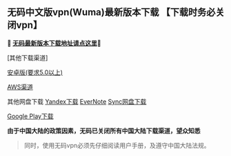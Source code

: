 ## 无码中文版vpn(Wuma)最新版本下载 【下载时务必关闭vpn】
**🔴 [无码最新版本下载地址请点这里](http://t.cn/RFtK0oT)🔴**

[其他下载渠道]

[安卓版(要求5.0以上)](http://176.122.135.123/new/Wuma-git-3.2.7.apk) 

[AWS渠道](https://dl0tgz6ee3upo.cloudfront.net/production/app/builds/029/656/954/original/e3ed0a7a67d4b768fde1fe322792aecc/Wuma-git-3.2.7.apk)


其他网盘下载
[Yandex下载](https://yadi.sk/d/Kk9ivPIv3afmyk) 
[EverNote](https://www.evernote.com/shard/s465/sh/da0fd695-a0d4-4f94-ab46-d2830afdc525/0f92538d0f37f37b79b1234a0bb007c2) 
[Sync网盘下载](https://ln.sync.com/dl/9c3f10be0/7ihrejim-xtwzcczk-udqw-cxxrnxji) 

[Google Play下载](https://play.google.com/store/apps/details?id=com.muma.pn) 

**由于中国大陆的政策因素，无码已关闭所有中国大陆下载渠道，望众知悉**
> 同时，使用无码vpn必须先仔细阅读用户手册，及遵守中国大陆法规。



